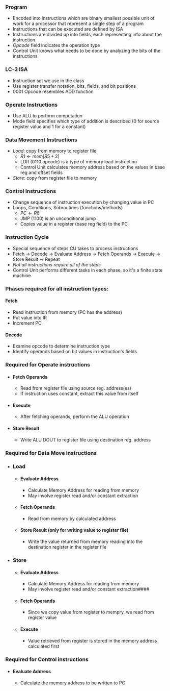 ### Program
- Encoded into instructions which are binary smallest possible unit of work for a processor that represent a single step of a program
- Instructions that can be executed are defined by ISA
- Instructions are divided up into fields, each representing info about the instruction
- *Opcode* field indicates the operation type
- Control Unit knows what needs to be done by analyzing the bits of the instructions



### LC-3 ISA
- Instruction set we use in the class
- Use register transfer notation, bits, fields, and bit positions
- 0001 Opcode resembles ADD function

### Operate Instructions
- Use ALU to perform computation
- Mode field specifies which type of addition is described (0 for source register value and 1 for a constant)

### Data Movement Instructions
- *Load*: copy from memory to register file
	- $R1 \leftarrow mem[R5+2]$
	- LDR (0110 opcode) is a type of memory load instruction
	- Control Unit calculates memory address based on the values in base reg and offset fields
- *Store*: copy from register file to memory


### Control Instructions
- Change sequence of instruction execution by changing value in PC
- Loops, Conditions, Subroutines (functions/methods)
	- $PC \leftarrow R6$
	- JMP (1100) is an unconditional jump
	- Copies value in a register (base reg field) to the PC 

### Instruction Cycle
- Special sequence of steps CU takes to process instructions
- Fetch -> Decode -> Evaluate Address -> Fetch Operands -> Execute -> Store Result -> Repeat
- *Not all instructions require all of the steps* 
- Control Unit performs different tasks in each phase, so it's a finite state machine

### Phases required for all instruction types:
#### Fetch
- Read instruction from memory (PC has the address)
- Put value into IR
- Increment PC
#### Decode
- Examine opcode to determine instruction type
- Identify operands based on bit values in instruction's fields

### Required for Operate instructions
- #### Fetch Operands
	- Read from register file using source reg. address(es)
	- If instruction uses constant, extract this value from itself
- #### Execute 
	- After fetching operands, perform the ALU operation
- #### Store Result
	- Write ALU DOUT to register file using destination reg. address 

### Required for Data Move instructions
- ### Load
	- #### Evaluate Address
		- Calculate Memory Address for reading from memory
		- May involve register read and/or constant extraction
	- #### Fetch Operands
		- Read from memory by calculated address
	- #### Store Result (only for writing value to register file)
		- Write the value returned from memory reading into the destination register in the register file
- ### Store
	- #### Evaluate Address
		- Calculate Memory Address for reading from memory
		- May involve register read and/or constant extraction#### 
	- #### Fetch Operands
		- Since we copy value from register to mempry, we read from register value 
	- #### Execute
		-  Value retrieved from register is stored in the memory address calculated first

### Required for Control instructions
- #### Evaluate Address
	- Calculate the memory address to be written to PC